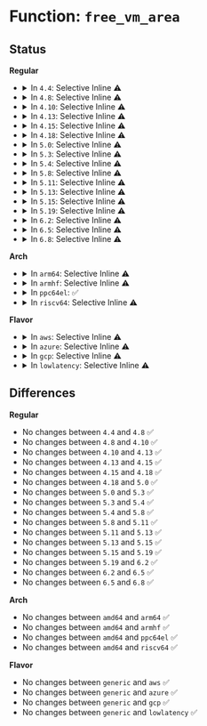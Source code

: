# Function: <code>free_vm_area</code>

## Status
<b>Regular</b>
<ul>
<li>
<details>
<summary>In <code>4.4</code>: Selective Inline ⚠️</summary>

```c
void free_vm_area(struct vm_struct *area);
```

**Collision:** Unique Global

**Inline:** Selective

**Transformation:** False

**Instances:**

```
In mm/vmalloc.c (ffffffff811cef70)
Location: mm/vmalloc.c:2266
Inline: True
Direct callers:
  - arch/x86/mm/ioremap.c:__ioremap_caller
  - mm/vmalloc.c:alloc_vm_area
  - mm/vmalloc.c:pcpu_free_vm_areas
  - mm/zsmalloc.c:zs_unregister_cpu_notifier
  - drivers/acpi/apei/ghes.c:ghes_exit
  - drivers/xen/xenbus/xenbus_client.c:xenbus_unmap_ring_vfree_pv
  - drivers/xen/xenbus/xenbus_client.c:xenbus_map_ring_valloc_pv
```
**Symbols:**

```
ffffffff811cef70-ffffffff811cef98: free_vm_area (STB_GLOBAL)
```
</details>
</li>
<li>
<details>
<summary>In <code>4.8</code>: Selective Inline ⚠️</summary>

```c
void free_vm_area(struct vm_struct *area);
```

**Collision:** Unique Global

**Inline:** Selective

**Transformation:** False

**Instances:**

```
In mm/vmalloc.c (ffffffff811ec100)
Location: mm/vmalloc.c:2287
Inline: True
Direct callers:
  - arch/x86/mm/ioremap.c:__ioremap_caller
  - mm/vmalloc.c:pcpu_free_vm_areas
  - mm/vmalloc.c:alloc_vm_area
  - mm/zsmalloc.c:zs_unregister_cpu_notifier
  - drivers/xen/xenbus/xenbus_client.c:xenbus_unmap_ring_vfree_pv
  - drivers/xen/xenbus/xenbus_client.c:xenbus_map_ring_valloc_pv
```
**Symbols:**

```
ffffffff811ec100-ffffffff811ec128: free_vm_area (STB_GLOBAL)
```
</details>
</li>
<li>
<details>
<summary>In <code>4.10</code>: Selective Inline ⚠️</summary>

```c
void free_vm_area(struct vm_struct *area);
```

**Collision:** Unique Global

**Inline:** Selective

**Transformation:** False

**Instances:**

```
In mm/vmalloc.c (ffffffff811fd340)
Location: mm/vmalloc.c:2300
Inline: True
Direct callers:
  - arch/x86/mm/ioremap.c:__ioremap_caller
  - mm/vmalloc.c:pcpu_free_vm_areas
  - mm/vmalloc.c:alloc_vm_area
  - mm/zsmalloc.c:zs_cpu_dead
  - drivers/xen/xenbus/xenbus_client.c:xenbus_unmap_ring_vfree_pv
  - drivers/xen/xenbus/xenbus_client.c:xenbus_map_ring_valloc_pv
```
**Symbols:**

```
ffffffff811fd340-ffffffff811fd368: free_vm_area (STB_GLOBAL)
```
</details>
</li>
<li>
<details>
<summary>In <code>4.13</code>: Selective Inline ⚠️</summary>

```c
void free_vm_area(struct vm_struct *area);
```

**Collision:** Unique Global

**Inline:** Selective

**Transformation:** False

**Instances:**

```
In mm/vmalloc.c (ffffffff81208020)
Location: mm/vmalloc.c:2370
Inline: True
Direct callers:
  - arch/x86/mm/ioremap.c:__ioremap_caller
  - mm/vmalloc.c:pcpu_free_vm_areas
  - mm/vmalloc.c:alloc_vm_area
  - mm/zsmalloc.c:zs_cpu_dead
  - drivers/xen/xenbus/xenbus_client.c:xenbus_unmap_ring_vfree_pv
  - drivers/xen/xenbus/xenbus_client.c:xenbus_map_ring_valloc_pv
```
**Symbols:**

```
ffffffff81208020-ffffffff81208048: free_vm_area (STB_GLOBAL)
```
</details>
</li>
<li>
<details>
<summary>In <code>4.15</code>: Selective Inline ⚠️</summary>

```c
void free_vm_area(struct vm_struct *area);
```

**Collision:** Unique Global

**Inline:** Selective

**Transformation:** False

**Instances:**

```
In mm/vmalloc.c (ffffffff81221100)
Location: mm/vmalloc.c:2366
Inline: True
Direct callers:
  - arch/x86/xen/grant-table.c:arch_gnttab_init
  - arch/x86/mm/ioremap.c:__ioremap_caller
  - mm/vmalloc.c:pcpu_free_vm_areas
  - mm/vmalloc.c:alloc_vm_area
  - mm/zsmalloc.c:zs_cpu_dead
  - drivers/xen/xenbus/xenbus_client.c:xenbus_unmap_ring_vfree_pv
  - drivers/xen/xenbus/xenbus_client.c:xenbus_map_ring_valloc_pv
```
**Symbols:**

```
ffffffff81221100-ffffffff81221128: free_vm_area (STB_GLOBAL)
```
</details>
</li>
<li>
<details>
<summary>In <code>4.18</code>: Selective Inline ⚠️</summary>

```c
void free_vm_area(struct vm_struct *area);
```

**Collision:** Unique Global

**Inline:** Selective

**Transformation:** False

**Instances:**

```
In mm/vmalloc.c (ffffffff81242fb0)
Location: mm/vmalloc.c:2353
Inline: True
Direct callers:
  - arch/x86/xen/grant-table.c:arch_gnttab_init
  - arch/x86/mm/ioremap.c:__ioremap_caller
  - mm/vmalloc.c:pcpu_free_vm_areas
  - mm/vmalloc.c:alloc_vm_area
  - mm/zsmalloc.c:zs_cpu_dead
  - drivers/xen/xenbus/xenbus_client.c:xenbus_unmap_ring_vfree_pv
  - drivers/xen/xenbus/xenbus_client.c:xenbus_map_ring_valloc_pv
```
**Symbols:**

```
ffffffff81242fb0-ffffffff81242fd8: free_vm_area (STB_GLOBAL)
```
</details>
</li>
<li>
<details>
<summary>In <code>5.0</code>: Selective Inline ⚠️</summary>

```c
void free_vm_area(struct vm_struct *area);
```

**Collision:** Unique Global

**Inline:** Selective

**Transformation:** False

**Instances:**

```
In mm/vmalloc.c (ffffffff812576c0)
Location: mm/vmalloc.c:2355
Inline: True
Direct callers:
  - arch/x86/xen/grant-table.c:arch_gnttab_init
  - arch/x86/mm/ioremap.c:__ioremap_caller
  - mm/vmalloc.c:pcpu_free_vm_areas
  - mm/vmalloc.c:alloc_vm_area
  - mm/zsmalloc.c:zs_cpu_dead
  - drivers/xen/xenbus/xenbus_client.c:xenbus_unmap_ring_vfree_pv
  - drivers/xen/xenbus/xenbus_client.c:xenbus_map_ring_valloc_pv
```
**Symbols:**

```
ffffffff812576c0-ffffffff812576e8: free_vm_area (STB_GLOBAL)
```
</details>
</li>
<li>
<details>
<summary>In <code>5.3</code>: Selective Inline ⚠️</summary>

```c
void free_vm_area(struct vm_struct *area);
```

**Collision:** Unique Global

**Inline:** Selective

**Transformation:** False

**Instances:**

```
In mm/vmalloc.c (ffffffff812693b0)
Location: mm/vmalloc.c:3106
Inline: True
Direct callers:
  - arch/x86/xen/grant-table.c:arch_gnttab_init
  - arch/x86/mm/ioremap.c:__ioremap_caller
  - mm/vmalloc.c:pcpu_free_vm_areas
  - mm/vmalloc.c:alloc_vm_area
  - mm/zsmalloc.c:zs_cpu_dead
  - drivers/xen/xenbus/xenbus_client.c:xenbus_unmap_ring_vfree_pv
  - drivers/xen/xenbus/xenbus_client.c:xenbus_map_ring_valloc_pv
```
**Symbols:**

```
ffffffff812693b0-ffffffff812693da: free_vm_area (STB_GLOBAL)
```
</details>
</li>
<li>
<details>
<summary>In <code>5.4</code>: Selective Inline ⚠️</summary>

```c
void free_vm_area(struct vm_struct *area);
```

**Collision:** Unique Global

**Inline:** Selective

**Transformation:** False

**Instances:**

```
In mm/vmalloc.c (ffffffff812782f0)
Location: mm/vmalloc.c:3117
Inline: True
Direct callers:
  - arch/x86/xen/grant-table.c:arch_gnttab_init
  - arch/x86/mm/ioremap.c:__ioremap_caller
  - mm/vmalloc.c:pcpu_free_vm_areas
  - mm/vmalloc.c:alloc_vm_area
  - mm/zsmalloc.c:zs_cpu_dead
  - drivers/xen/xenbus/xenbus_client.c:xenbus_unmap_ring_vfree_pv
  - drivers/xen/xenbus/xenbus_client.c:xenbus_map_ring_valloc_pv
```
**Symbols:**

```
ffffffff812782f0-ffffffff8127831a: free_vm_area (STB_GLOBAL)
```
</details>
</li>
<li>
<details>
<summary>In <code>5.8</code>: Selective Inline ⚠️</summary>

```c
void free_vm_area(struct vm_struct *area);
```

**Collision:** Unique Global

**Inline:** Selective

**Transformation:** False

**Instances:**

```
In mm/vmalloc.c (ffffffff812acb08)
Location: mm/vmalloc.c:3117
Inline: True
Inline callers:
  - mm/vmalloc.c:pcpu_free_vm_areas
  - mm/vmalloc.c:pcpu_free_vm_areas
  - mm/vmalloc.c:alloc_vm_area
  - mm/vmalloc.c:alloc_vm_area
Direct callers:
  - arch/x86/xen/grant-table.c:arch_gnttab_init
  - arch/x86/mm/ioremap.c:__ioremap_caller
  - drivers/xen/xenbus/xenbus_client.c:xenbus_unmap_ring_pv
  - drivers/xen/xenbus/xenbus_client.c:xenbus_map_ring_pv
```
**Symbols:**

```
ffffffff812ac160-ffffffff812ac18c: free_vm_area (STB_GLOBAL)
```
</details>
</li>
<li>
<details>
<summary>In <code>5.11</code>: Selective Inline ⚠️</summary>

```c
void free_vm_area(struct vm_struct *area);
```

**Collision:** Unique Global

**Inline:** Selective

**Transformation:** False

**Instances:**

```
In mm/vmalloc.c (ffffffff812b8038)
Location: mm/vmalloc.c:3102
Inline: True
Inline callers:
  - mm/vmalloc.c:pcpu_free_vm_areas
  - mm/vmalloc.c:pcpu_free_vm_areas
  - mm/vmalloc.c:__vmalloc_area_node
  - mm/vmalloc.c:__vmalloc_area_node
  - mm/vmalloc.c:vmap_pfn
  - mm/vmalloc.c:vmap_pfn
Direct callers:
  - arch/x86/xen/grant-table.c:arch_gnttab_init
  - arch/x86/xen/grant-table.c:arch_gnttab_valloc
  - arch/x86/mm/ioremap.c:__ioremap_caller
  - drivers/xen/xenbus/xenbus_client.c:xenbus_unmap_ring_pv
  - drivers/xen/xenbus/xenbus_client.c:xenbus_map_ring_pv
```
**Symbols:**

```
ffffffff812b76c0-ffffffff812b76ec: free_vm_area (STB_GLOBAL)
```
</details>
</li>
<li>
<details>
<summary>In <code>5.13</code>: Selective Inline ⚠️</summary>

```c
void free_vm_area(struct vm_struct *area);
```

**Collision:** Unique Global

**Inline:** Selective

**Transformation:** False

**Instances:**

```
In mm/vmalloc.c (ffffffff812bdbf8)
Location: mm/vmalloc.c:3354
Inline: True
Inline callers:
  - mm/vmalloc.c:pcpu_free_vm_areas
  - mm/vmalloc.c:pcpu_free_vm_areas
  - mm/vmalloc.c:vmap_pfn
  - mm/vmalloc.c:vmap_pfn
Direct callers:
  - arch/x86/xen/grant-table.c:arch_gnttab_init
  - arch/x86/xen/grant-table.c:arch_gnttab_valloc
  - arch/x86/mm/ioremap.c:__ioremap_caller
  - drivers/xen/xenbus/xenbus_client.c:xenbus_unmap_ring_pv
  - drivers/xen/xenbus/xenbus_client.c:xenbus_map_ring_pv
```
**Symbols:**

```
ffffffff812bcf90-ffffffff812bcfbc: free_vm_area (STB_GLOBAL)
```
</details>
</li>
<li>
<details>
<summary>In <code>5.15</code>: Selective Inline ⚠️</summary>

```c
void free_vm_area(struct vm_struct *area);
```

**Collision:** Unique Global

**Inline:** Selective

**Transformation:** False

**Instances:**

```
In mm/vmalloc.c (ffffffff813003c8)
Location: mm/vmalloc.c:3465
Inline: True
Inline callers:
  - mm/vmalloc.c:pcpu_free_vm_areas
  - mm/vmalloc.c:vmap_pfn
Direct callers:
  - arch/x86/xen/grant-table.c:arch_gnttab_init
  - arch/x86/xen/grant-table.c:arch_gnttab_valloc
  - arch/x86/mm/ioremap.c:__ioremap_caller
  - drivers/xen/xenbus/xenbus_client.c:xenbus_unmap_ring_pv
  - drivers/xen/xenbus/xenbus_client.c:xenbus_map_ring_pv
```
**Symbols:**

```
ffffffff812ff700-ffffffff812ff72c: free_vm_area (STB_GLOBAL)
```
</details>
</li>
<li>
<details>
<summary>In <code>5.19</code>: Selective Inline ⚠️</summary>

```c
void free_vm_area(struct vm_struct *area);
```

**Collision:** Unique Global

**Inline:** Selective

**Transformation:** False

**Instances:**

```
In mm/vmalloc.c (ffffffff81367728)
Location: mm/vmalloc.c:3627
Inline: True
Inline callers:
  - mm/vmalloc.c:pcpu_free_vm_areas
  - mm/vmalloc.c:__vmalloc_area_node
  - mm/vmalloc.c:vmap_pfn
Direct callers:
  - arch/x86/xen/grant-table.c:arch_gnttab_init
  - arch/x86/xen/grant-table.c:arch_gnttab_valloc
  - arch/x86/mm/ioremap.c:__ioremap_caller
  - drivers/xen/xenbus/xenbus_client.c:xenbus_unmap_ring_pv
  - drivers/xen/xenbus/xenbus_client.c:xenbus_map_ring_pv
```
**Symbols:**

```
ffffffff81366880-ffffffff813668b3: free_vm_area (STB_GLOBAL)
```
</details>
</li>
<li>
<details>
<summary>In <code>6.2</code>: Selective Inline ⚠️</summary>

```c
void free_vm_area(struct vm_struct *area);
```

**Collision:** Unique Global

**Inline:** Selective

**Transformation:** False

**Instances:**

```
In mm/vmalloc.c (ffffffff813e3698)
Location: mm/vmalloc.c:3689
Inline: True
Inline callers:
  - mm/vmalloc.c:pcpu_free_vm_areas
  - mm/vmalloc.c:__vmalloc_area_node
  - mm/vmalloc.c:vmap_pfn
Direct callers:
  - arch/x86/xen/grant-table.c:arch_gnttab_init
  - arch/x86/xen/grant-table.c:arch_gnttab_valloc
  - arch/x86/mm/ioremap.c:__ioremap_caller
  - drivers/xen/xenbus/xenbus_client.c:xenbus_unmap_ring_pv
  - drivers/xen/xenbus/xenbus_client.c:xenbus_map_ring_pv
```
**Symbols:**

```
ffffffff813e24f0-ffffffff813e2523: free_vm_area (STB_GLOBAL)
```
</details>
</li>
<li>
<details>
<summary>In <code>6.5</code>: Selective Inline ⚠️</summary>

```c
void free_vm_area(struct vm_struct *area);
```

**Collision:** Unique Global

**Inline:** Selective

**Transformation:** False

**Instances:**

```
In mm/vmalloc.c (ffffffff814183c8)
Location: mm/vmalloc.c:3922
Inline: True
Inline callers:
  - mm/vmalloc.c:pcpu_free_vm_areas
  - mm/vmalloc.c:__vmalloc_area_node
  - mm/vmalloc.c:vmap_pfn
Direct callers:
  - arch/x86/xen/grant-table.c:arch_gnttab_init
  - arch/x86/xen/grant-table.c:arch_gnttab_valloc
  - arch/x86/mm/ioremap.c:__ioremap_caller
  - drivers/xen/xenbus/xenbus_client.c:xenbus_unmap_ring_pv
  - drivers/xen/xenbus/xenbus_client.c:xenbus_map_ring_pv
```
**Symbols:**

```
ffffffff81416d80-ffffffff81416db3: free_vm_area (STB_GLOBAL)
```
</details>
</li>
<li>
<details>
<summary>In <code>6.8</code>: Selective Inline ⚠️</summary>

```c
void free_vm_area(struct vm_struct *area);
```

**Collision:** Unique Global

**Inline:** Selective

**Transformation:** False

**Instances:**

```
In mm/vmalloc.c (ffffffff81444f18)
Location: mm/vmalloc.c:3922
Inline: True
Inline callers:
  - mm/vmalloc.c:pcpu_free_vm_areas
  - mm/vmalloc.c:__vmalloc_area_node
  - mm/vmalloc.c:vmap_pfn
Direct callers:
  - arch/x86/xen/grant-table.c:arch_gnttab_init
  - arch/x86/xen/grant-table.c:arch_gnttab_valloc
  - arch/x86/mm/ioremap.c:__ioremap_caller
  - drivers/xen/xenbus/xenbus_client.c:xenbus_unmap_ring_pv
  - drivers/xen/xenbus/xenbus_client.c:xenbus_map_ring_pv
```
**Symbols:**

```
ffffffff81443850-ffffffff81443883: free_vm_area (STB_GLOBAL)
```
</details>
</li>
</ul>
<b>Arch</b>
<ul>
<li>
<details>
<summary>In <code>arm64</code>: Selective Inline ⚠️</summary>

```c
void free_vm_area(struct vm_struct *area);
```

**Collision:** Unique Global

**Inline:** Selective

**Transformation:** False

**Instances:**

```
In mm/vmalloc.c (ffff80001030ea98)
Location: mm/vmalloc.c:3117
Inline: True
Direct callers:
  - mm/vmalloc.c:pcpu_free_vm_areas
  - mm/vmalloc.c:alloc_vm_area
  - mm/zsmalloc.c:zs_cpu_dead
```
**Symbols:**

```
ffff80001030ea98-ffff80001030ead4: free_vm_area (STB_GLOBAL)
```
</details>
</li>
<li>
<details>
<summary>In <code>armhf</code>: Selective Inline ⚠️</summary>

```c
void free_vm_area(struct vm_struct *area);
```

**Collision:** Unique Global

**Inline:** Selective

**Transformation:** False

**Instances:**

```
In mm/vmalloc.c (c052a3f8)
Location: mm/vmalloc.c:3117
Inline: True
Direct callers:
  - mm/vmalloc.c:pcpu_free_vm_areas
  - mm/vmalloc.c:alloc_vm_area
  - mm/zsmalloc.c:zs_cpu_dead
```
**Symbols:**

```
c052a3f8-c052a42c: free_vm_area (STB_GLOBAL)
```
</details>
</li>
<li>
<details>
<summary>In <code>ppc64el</code>: ✅</summary>

```c
void free_vm_area(struct vm_struct *area);
```

**Collision:** Unique Global

**Inline:** No

**Transformation:** False

**Instances:**

```
In mm/vmalloc.c (c0000000003dfa70)
Location: mm/vmalloc.c:3117
Inline: False
Direct callers:
  - arch/powerpc/mm/ioremap.c:do_ioremap
  - mm/vmalloc.c:pcpu_free_vm_areas
  - mm/vmalloc.c:alloc_vm_area
  - mm/zsmalloc.c:zs_cpu_dead
```
**Symbols:**

```
c0000000003dfa70-c0000000003dfacc: free_vm_area (STB_GLOBAL)
```
</details>
</li>
<li>
<details>
<summary>In <code>riscv64</code>: Selective Inline ⚠️</summary>

```c
void free_vm_area(struct vm_struct *area);
```

**Collision:** Unique Global

**Inline:** Selective

**Transformation:** False

**Instances:**

```
In mm/vmalloc.c (ffffffe000217456)
Location: mm/vmalloc.c:3117
Inline: True
Direct callers:
  - arch/riscv/mm/ioremap.c:ioremap
  - mm/vmalloc.c:pcpu_free_vm_areas
  - mm/vmalloc.c:alloc_vm_area
```
**Symbols:**

```
ffffffe000217456-ffffffe00021748e: free_vm_area (STB_GLOBAL)
```
</details>
</li>
</ul>
<b>Flavor</b>
<ul>
<li>
<details>
<summary>In <code>aws</code>: Selective Inline ⚠️</summary>

```c
void free_vm_area(struct vm_struct *area);
```

**Collision:** Unique Global

**Inline:** Selective

**Transformation:** False

**Instances:**

```
In mm/vmalloc.c (ffffffff81270940)
Location: mm/vmalloc.c:3117
Inline: True
Direct callers:
  - arch/x86/xen/grant-table.c:arch_gnttab_init
  - arch/x86/mm/ioremap.c:__ioremap_caller
  - mm/vmalloc.c:pcpu_free_vm_areas
  - mm/vmalloc.c:alloc_vm_area
  - mm/zsmalloc.c:zs_cpu_dead
  - drivers/xen/xenbus/xenbus_client.c:xenbus_unmap_ring_vfree_pv
  - drivers/xen/xenbus/xenbus_client.c:xenbus_map_ring_valloc_pv
```
**Symbols:**

```
ffffffff81270940-ffffffff8127096a: free_vm_area (STB_GLOBAL)
```
</details>
</li>
<li>
<details>
<summary>In <code>azure</code>: Selective Inline ⚠️</summary>

```c
void free_vm_area(struct vm_struct *area);
```

**Collision:** Unique Global

**Inline:** Selective

**Transformation:** False

**Instances:**

```
In mm/vmalloc.c (ffffffff812628b0)
Location: mm/vmalloc.c:3117
Inline: True
Direct callers:
  - arch/x86/mm/ioremap.c:__ioremap_caller
  - mm/vmalloc.c:pcpu_free_vm_areas
  - mm/vmalloc.c:alloc_vm_area
  - mm/zsmalloc.c:zs_cpu_dead
```
**Symbols:**

```
ffffffff812628b0-ffffffff812628da: free_vm_area (STB_GLOBAL)
```
</details>
</li>
<li>
<details>
<summary>In <code>gcp</code>: Selective Inline ⚠️</summary>

```c
void free_vm_area(struct vm_struct *area);
```

**Collision:** Unique Global

**Inline:** Selective

**Transformation:** False

**Instances:**

```
In mm/vmalloc.c (ffffffff8126e6e0)
Location: mm/vmalloc.c:3117
Inline: True
Direct callers:
  - arch/x86/xen/grant-table.c:arch_gnttab_init
  - arch/x86/mm/ioremap.c:__ioremap_caller
  - mm/vmalloc.c:pcpu_free_vm_areas
  - mm/vmalloc.c:alloc_vm_area
  - mm/zsmalloc.c:zs_cpu_dead
  - drivers/xen/xenbus/xenbus_client.c:xenbus_unmap_ring_vfree_pv
  - drivers/xen/xenbus/xenbus_client.c:xenbus_map_ring_valloc_pv
```
**Symbols:**

```
ffffffff8126e6e0-ffffffff8126e70a: free_vm_area (STB_GLOBAL)
```
</details>
</li>
<li>
<details>
<summary>In <code>lowlatency</code>: Selective Inline ⚠️</summary>

```c
void free_vm_area(struct vm_struct *area);
```

**Collision:** Unique Global

**Inline:** Selective

**Transformation:** False

**Instances:**

```
In mm/vmalloc.c (ffffffff8127e0b0)
Location: mm/vmalloc.c:3117
Inline: True
Direct callers:
  - arch/x86/xen/grant-table.c:arch_gnttab_init
  - arch/x86/mm/ioremap.c:__ioremap_caller
  - mm/vmalloc.c:pcpu_free_vm_areas
  - mm/vmalloc.c:alloc_vm_area
  - mm/zsmalloc.c:zs_cpu_dead
  - drivers/xen/xenbus/xenbus_client.c:xenbus_unmap_ring_vfree_pv
  - drivers/xen/xenbus/xenbus_client.c:xenbus_map_ring_valloc_pv
```
**Symbols:**

```
ffffffff8127e0b0-ffffffff8127e0da: free_vm_area (STB_GLOBAL)
```
</details>
</li>
</ul>

## Differences
<b>Regular</b>
<ul>
<li>
No changes between <code>4.4</code> and <code>4.8</code> ✅
</li>
<li>
No changes between <code>4.8</code> and <code>4.10</code> ✅
</li>
<li>
No changes between <code>4.10</code> and <code>4.13</code> ✅
</li>
<li>
No changes between <code>4.13</code> and <code>4.15</code> ✅
</li>
<li>
No changes between <code>4.15</code> and <code>4.18</code> ✅
</li>
<li>
No changes between <code>4.18</code> and <code>5.0</code> ✅
</li>
<li>
No changes between <code>5.0</code> and <code>5.3</code> ✅
</li>
<li>
No changes between <code>5.3</code> and <code>5.4</code> ✅
</li>
<li>
No changes between <code>5.4</code> and <code>5.8</code> ✅
</li>
<li>
No changes between <code>5.8</code> and <code>5.11</code> ✅
</li>
<li>
No changes between <code>5.11</code> and <code>5.13</code> ✅
</li>
<li>
No changes between <code>5.13</code> and <code>5.15</code> ✅
</li>
<li>
No changes between <code>5.15</code> and <code>5.19</code> ✅
</li>
<li>
No changes between <code>5.19</code> and <code>6.2</code> ✅
</li>
<li>
No changes between <code>6.2</code> and <code>6.5</code> ✅
</li>
<li>
No changes between <code>6.5</code> and <code>6.8</code> ✅
</li>
</ul>
<b>Arch</b>
<ul>
<li>
No changes between <code>amd64</code> and <code>arm64</code> ✅
</li>
<li>
No changes between <code>amd64</code> and <code>armhf</code> ✅
</li>
<li>
No changes between <code>amd64</code> and <code>ppc64el</code> ✅
</li>
<li>
No changes between <code>amd64</code> and <code>riscv64</code> ✅
</li>
</ul>
<b>Flavor</b>
<ul>
<li>
No changes between <code>generic</code> and <code>aws</code> ✅
</li>
<li>
No changes between <code>generic</code> and <code>azure</code> ✅
</li>
<li>
No changes between <code>generic</code> and <code>gcp</code> ✅
</li>
<li>
No changes between <code>generic</code> and <code>lowlatency</code> ✅
</li>
</ul>
